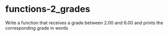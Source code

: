 # functions-2_grades
Write a function that receives a grade between 2.00 and 6.00 and prints the corresponding grade in words
